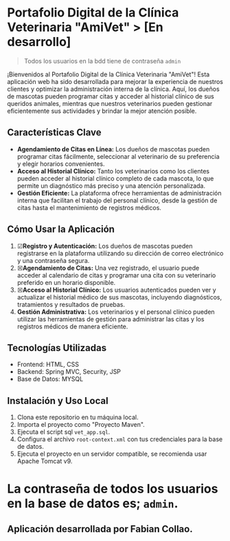 # Portafolio Digital de la Clínica Veterinaria "AmiVet" > [En desarrollo]

> Todos los usuarios en la bdd tiene de contraseña `admin`

¡Bienvenidos al Portafolio Digital de la Clínica Veterinaria "AmiVet"! Esta aplicación web ha sido desarrollada para mejorar la experiencia de nuestros clientes y optimizar la administración interna de la clínica. Aquí, los dueños de mascotas pueden programar citas y acceder al historial clínico de sus queridos animales, mientras que nuestros veterinarios pueden gestionar eficientemente sus actividades y brindar la mejor atención posible.

## Características Clave

- **Agendamiento de Citas en Línea:** Los dueños de mascotas pueden programar citas fácilmente, seleccionar al veterinario de su preferencia y elegir horarios convenientes.
- **Acceso al Historial Clínico:** Tanto los veterinarios como los clientes pueden acceder al historial clínico completo de cada mascota, lo que permite un diagnóstico más preciso y una atención personalizada.
- **Gestión Eficiente:** La plataforma ofrece herramientas de administración interna que facilitan el trabajo del personal clínico, desde la gestión de citas hasta el mantenimiento de registros médicos.

## Cómo Usar la Aplicación

1. ☑**Registro y Autenticación:** Los dueños de mascotas pueden registrarse en la plataforma utilizando su dirección de correo electrónico y una contraseña segura.
2. ☒**Agendamiento de Citas:** Una vez registrado, el usuario puede acceder al calendario de citas y programar una cita con su veterinario preferido en un horario disponible.
3. ☒**Acceso al Historial Clínico:** Los usuarios autenticados pueden ver y actualizar el historial médico de sus mascotas, incluyendo diagnósticos, tratamientos y resultados de pruebas.
4. **Gestión Administrativa:** Los veterinarios y el personal clínico pueden utilizar las herramientas de gestión para administrar las citas y los registros médicos de manera eficiente.

## Tecnologías Utilizadas

- Frontend: HTML, CSS
- Backend: Spring MVC, Security, JSP
- Base de Datos: MYSQL

## Instalación y Uso Local 

1. Clona este repositorio en tu máquina local.
2. Importa el proyecto como "Proyecto Maven".
3. Ejecuta el script sql `vet_app.sql`.
4. Configura el archivo `root-context.xml` con tus credenciales para la base de datos.
5. Ejecuta el proyecto en un servidor compatible, se recomienda usar Apache Tomcat v9.

# La contraseña de todos los usuarios en la base de datos es; `admin`.

## Aplicación desarrollada por Fabian Collao.



